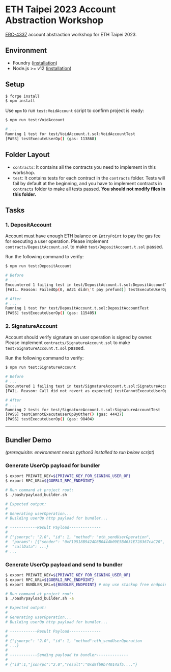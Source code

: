 # ETH Taipei 2023 Account Abstraction Workshop

[ERC-4337](https://eips.ethereum.org/EIPS/eip-4337) account abstraction workshop for ETH Taipei 2023.

## Environment

-   Foundry ([installation](https://book.getfoundry.sh/getting-started/installation))
-   Node.js >= v12 ([installation](https://nodejs.org/en))

## Setup

```bash
$ forge install
$ npm install
```

Use `npm` to run `test:VoidAccount` script to confirm project is ready:

```bash
$ npm run test:VoidAccount

# ...
Running 1 test for test/VoidAccount.t.sol:VoidAccountTest
[PASS] testExecuteUserOp() (gas: 113868)
```

## Folder Layout

-   `contracts`: It contains all the contracts you need to implement in this workshop.
-   `test`: It contains tests for each contract in the `contracts` folder. Tests will fail by default at the beginning, and you have to implement contracts in `contracts` folder to make all tests passed. **You should not modify files in this folder.**

## Tasks

### 1. DepositAccount

Account must have enough ETH balance on `EntryPoint` to pay the gas fee for executing a user operation. Please implement `contracts/DepositAccount.sol` to make `test/DepositAccount.t.sol` passed.

Run the following command to verify:

```bash
$ npm run test:DepositAccount

# Before
# ...
Encountered 1 failing test in test/DepositAccount.t.sol:DepositAccountTest
[FAIL. Reason: FailedOp(0, AA21 didn\'t pay prefund)] testExecuteUserOp() (gas: 32753)

# After
# ...
Running 1 test for test/DepositAccount.t.sol:DepositAccountTest
[PASS] testExecuteUserOp() (gas: 115405)
```

### 2. SignatureAccount

Account should verify signature on user operation is signed by owner. Please implement `contracts/SignatureAccount.sol` to make `test/SignatureAccount.t.sol` passed.

Run the following command to verify:

```bash
$ npm run test:SignatureAccount

# Before
# ...
Encountered 1 failing test in test/SignatureAccount.t.sol:SignatureAccountTest
[FAIL. Reason: Call did not revert as expected] testCannotExecuteUserOpSignedByOther() (gas: 88380)

# After
# ...
Running 2 tests for test/SignatureAccount.t.sol:SignatureAccountTest
[PASS] testCannotExecuteUserOpByOther() (gas: 44437)
[PASS] testExecuteUserOp() (gas: 98404)
```
---
## Bundler Demo
*(prerequisite: environment needs python3 installed to run below script)*
### Generate UserOp payload for bundler
```bash
$ export PRIVATE_KEY=${PRIVATE_KEY_FOR_SIGNING_USER_OP}
$ export RPC_URL=${GOERLI_RPC_ENDPOINT} 

# Run command at project root:
$ ./bash/payload_builder.sh

# Expected output:
# 
# Generating userOperation...
# Building userOp http payload for bundler...

# ------------Result Payload--------------
#
# {"jsonrpc": "2.0", "id": 1, "method": "eth_sendUserOperation",
#  "params": [{"sender": "0xF19518B9424D8B0444b09E5B4631E728367caC20", "nonce": "2", "initCode": "0x", 
#  "callData": ...}
# ...
```

### Generate UserOp payload and send to bundler
```bash
$ export PRIVATE_KEY=${PRIVATE_KEY_FOR_SIGNING_USER_OP}
$ export RPC_URL=${GOERLI_RPC_ENDPOINT} 
$ export BUNDLER_URL=${BUNDLER_ENDPOINT} # may use stackup free endpoint here

# Run command at project root:
$ ./bash/payload_builder.sh -a

# Expected output:
# 
# Generating userOperation...
# Building userOp http payload for bundler...

# ------------Result Payload--------------
# 
# {"jsonrpc": "2.0", "id": 1, "method":eth_sendUserOperation
# ...}
# 
# ------------Sending payload to bundler--------------
#
# {"id":1,"jsonrpc":"2.0","result":"0xd9fb9b74014af5...."}
```